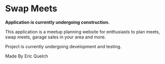 # Swap Meets

**Application is currently undergoing construction.**

This application is a meetup planning website for enthusiasts to plan meets, swap meets, garage sales in your area and more. 

Project is currently undergoing development and testing. 

Made By Eric Quelch